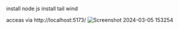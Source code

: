 install node js
install tail wind

acceas via http://localhost:5173/
![Screenshot 2024-03-05 153254](https://github.com/FallenAdam/nike-store/assets/137138984/abaf9147-7da9-406e-9c84-4a54a9c08a1e)
